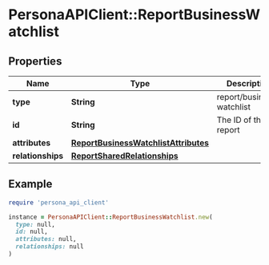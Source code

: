 # PersonaAPIClient::ReportBusinessWatchlist

## Properties

| Name | Type | Description | Notes |
| ---- | ---- | ----------- | ----- |
| **type** | **String** | report/business-watchlist | [optional] |
| **id** | **String** | The ID of the report | [optional] |
| **attributes** | [**ReportBusinessWatchlistAttributes**](ReportBusinessWatchlistAttributes.md) |  | [optional] |
| **relationships** | [**ReportSharedRelationships**](ReportSharedRelationships.md) |  | [optional] |

## Example

```ruby
require 'persona_api_client'

instance = PersonaAPIClient::ReportBusinessWatchlist.new(
  type: null,
  id: null,
  attributes: null,
  relationships: null
)
```

